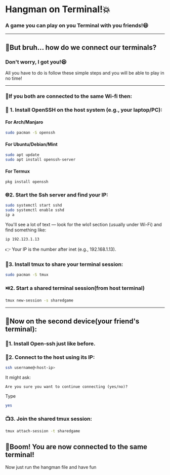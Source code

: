 # Hangman on Terminal!💥
### A game you can play on you Terminal with you friends!😆

---

## 🤔But bruh... how do we connect our terminals?
### **Don't worry, I got you!😆**
All you have to do is follow these simple steps and you will be able to play in no time!

---

### 🗼**If you both are connected to the same Wi-fi then:**
### 🔧 1. **Install OpenSSH on the host system (e.g., your laptop/PC):**  

#### For Arch/Manjaro
```bash
sudo pacman -S openssh
```
#### For Ubuntu/Debian/Mint
```bash
sudo apt update
sudo apt install openssh-server
```
#### For Termux
```bash
pkg install openssh
```

### 🌐2. Start the Ssh server and find your IP:
```bash
sudo systemctl start sshd
sudo systemctl enable sshd
ip a
```
You'll see a lot of text — look for the wlo1 section (usually under Wi-Fi) and find something like:

```bash
ip 192.123.1.13
```
👉 Your IP is the number after inet (e.g., 192.168.1.13).

### 🧱3. Install tmux to share your terminal session:
```bash
sudo pacman -S tmux
```
### ⏯️2. Start a shared terminal session(from host terminal)
```bash
tmux new-session -s sharedgame
```
---
## 🤜Now on the second device(your friend's terminal):
### 🔧1. Install Open-ssh just like before.

### 🔗2. Connect to the host using its IP:
```bash
ssh username@<host-ip>
```
It might ask:
```bask
Are you sure you want to continue connecting (yes/no)?
```
Type
```bash
yes
```
### 📺3. Join the shared tmux session:
```bash
tmux attach-session -t sharedgame
```

## 🥳Boom! You are now connected to the same terminal!
Now just run the hangman file and have fun




